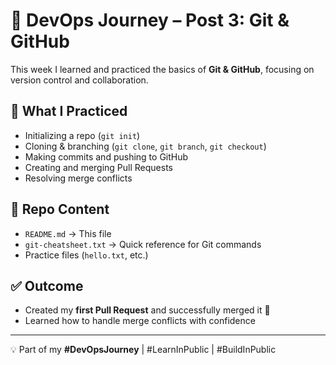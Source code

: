 # 🚀 DevOps Journey – Post 3: Git & GitHub

This week I learned and practiced the basics of **Git & GitHub**, focusing on version control and collaboration.

## 🔹 What I Practiced
- Initializing a repo (`git init`)
- Cloning & branching (`git clone`, `git branch`, `git checkout`)
- Making commits and pushing to GitHub
- Creating and merging Pull Requests
- Resolving merge conflicts

## 📂 Repo Content
- `README.md` → This file
- `git-cheatsheet.txt` → Quick reference for Git commands
- Practice files (`hello.txt`, etc.)

## ✅ Outcome
- Created my **first Pull Request** and successfully merged it 🎉
- Learned how to handle merge conflicts with confidence

---

💡 Part of my **#DevOpsJourney** | #LearnInPublic | #BuildInPublic

